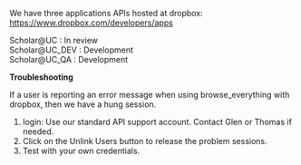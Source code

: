 We have three applications APIs hosted at dropbox:  https://www.dropbox.com/developers/apps

Scholar@UC : In review  
Scholar@UC_DEV : Development  
Scholar@UC_QA : Development  


**Troubleshooting**

If a user is reporting an error message when using browse_everything with dropbox, then we have a hung session.

1. login:  Use our standard API support account.  Contact Glen or Thomas if needed.
1. Click on the Unlink Users button to release the problem sessions.
1. Test with your own credentials.






